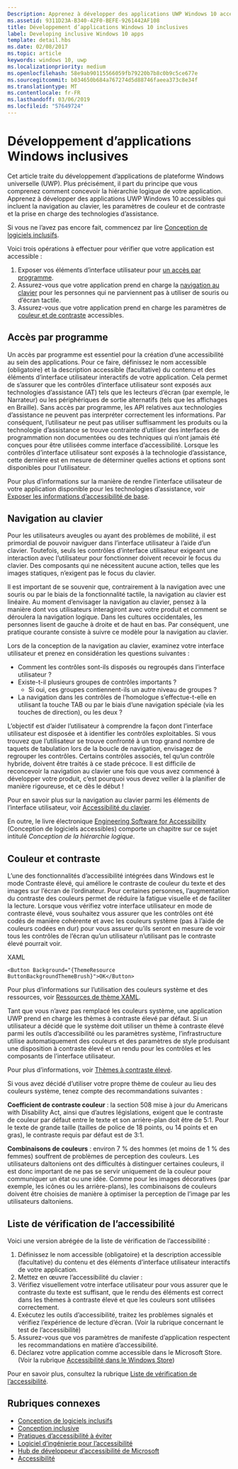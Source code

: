 ```yaml
---
Description: Apprenez à développer des applications UWP Windows 10 accessibles qui incluent la navigation au clavier, les paramètres de couleur et de contraste et la prise en charge des technologies d’assistance.
ms.assetid: 9311D23A-B340-42F0-BEFE-9261442AF108
title: Développement d’applications Windows 10 inclusives
label: Developing inclusive Windows 10 apps
template: detail.hbs
ms.date: 02/08/2017
ms.topic: article
keywords: windows 10, uwp
ms.localizationpriority: medium
ms.openlocfilehash: 58e9ab90115566059fb79220b7b8c0b9c5ce677e
ms.sourcegitcommit: b034650b684a767274d5d88746faeea373c8e34f
ms.translationtype: MT
ms.contentlocale: fr-FR
ms.lasthandoff: 03/06/2019
ms.locfileid: "57649724"
---
```

# <a name="developing-inclusive-windows-apps"></a>Développement d’applications Windows inclusives  

Cet article traite du développement d’applications de plateforme Windows universelle (UWP). Plus précisément, il part du principe que vous comprenez comment concevoir la hiérarchie logique de votre application. Apprenez à développer des applications UWP Windows 10 accessibles qui incluent la navigation au clavier, les paramètres de couleur et de contraste et la prise en charge des technologies d’assistance.

Si vous ne l’avez pas encore fait, commencez par lire [Conception de logiciels inclusifs](designing-inclusive-software.md).

Voici trois opérations à effectuer pour vérifier que votre application est accessible :

1. Exposer vos éléments d’interface utilisateur pour [un accès par programme](#programmatic-access).
2. Assurez-vous que votre application prend en charge la [navigation au clavier](#keyboard-navigation) pour les personnes qui ne parviennent pas à utiliser de souris ou d’écran tactile.
3. Assurez-vous que votre application prend en charge les paramètres de [couleur et de contraste](#color-and-contrast) accessibles.

## <a name="programmatic-access"></a>Accès par programme  
Un accès par programme est essentiel pour la création d’une accessibilité au sein des applications. Pour ce faire, définissez le nom accessible (obligatoire) et la description accessible (facultative) du contenu et des éléments d’interface utilisateur interactifs de votre application. Cela permet de s’assurer que les contrôles d’interface utilisateur sont exposés aux technologies d’assistance (AT) tels que les lecteurs d’écran (par exemple, le Narrateur) ou les périphériques de sortie alternatifs (tels que les affichages en Braille). Sans accès par programme, les API relatives aux technologies d’assistance ne peuvent pas interpréter correctement les informations. Par conséquent, l’utilisateur ne peut pas utiliser suffisamment les produits ou la technologie d’assistance se trouve contrainte d’utiliser des interfaces de programmation non documentées ou des techniques qui n’ont jamais été conçues pour être utilisées comme interface d’accessibilité. Lorsque les contrôles d’interface utilisateur sont exposés à la technologie d’assistance, cette dernière est en mesure de déterminer quelles actions et options sont disponibles pour l’utilisateur.  

Pour plus d’informations sur la manière de rendre l’interface utilisateur de votre application disponible pour les technologies d’assistance, voir [Exposer les informations d’accessibilité de base](basic-accessibility-information.md).

## <a name="keyboard-navigation"></a>Navigation au clavier  
Pour les utilisateurs aveugles ou ayant des problèmes de mobilité, il est primordial de pouvoir naviguer dans l’interface utilisateur à l’aide d’un clavier. Toutefois, seuls les contrôles d’interface utilisateur exigeant une interaction avec l’utilisateur pour fonctionner doivent recevoir le focus du clavier. Des composants qui ne nécessitent aucune action, telles que les images statiques, n’exigent pas le focus du clavier.  

Il est important de se souvenir que, contrairement à la navigation avec une souris ou par le biais de la fonctionnalité tactile, la navigation au clavier est linéaire. Au moment d’envisager la navigation au clavier, pensez à la manière dont vos utilisateurs interagiront avec votre produit et comment se déroulera la navigation logique. Dans les cultures occidentales, les personnes lisent de gauche à droite et de haut en bas. Par conséquent, une pratique courante consiste à suivre ce modèle pour la navigation au clavier.  

Lors de la conception de la navigation au clavier, examinez votre interface utilisateur et prenez en considération les questions suivantes :
* Comment les contrôles sont-ils disposés ou regroupés dans l’interface utilisateur ?
* Existe-t-il plusieurs groupes de contrôles importants ?
    * Si oui, ces groupes contiennent-ils un autre niveau de groupes ?
*   La navigation dans les contrôles de l’homologue s’effectue-t-elle en utilisant la touche TAB ou par le biais d’une navigation spéciale (via les touches de direction), ou les deux ?

L’objectif est d’aider l’utilisateur à comprendre la façon dont l’interface utilisateur est disposée et à identifier les contrôles exploitables. Si vous trouvez que l’utilisateur se trouve confronté à un trop grand nombre de taquets de tabulation lors de la boucle de navigation, envisagez de regrouper les contrôles. Certains contrôles associés, tel qu’un contrôle hybride, doivent être traités à ce stade précoce. Il est difficile de reconcevoir la navigation au clavier une fois que vous avez commencé à développer votre produit, c’est pourquoi vous devez veiller à la planifier de manière rigoureuse, et ce dès le début !  

Pour en savoir plus sur la navigation au clavier parmi les éléments de l’interface utilisateur, voir [Accessibilité du clavier](keyboard-accessibility.md).  

En outre, le livre électronique [Engineering Software for Accessibility](https://www.microsoft.com/download/details.aspx?id=19262) (Conception de logiciels accessibles) comporte un chapitre sur ce sujet intitulé _Conception de la hiérarchie logique_.

## <a name="color-and-contrast"></a>Couleur et contraste  
L’une des fonctionnalités d’accessibilité intégrées dans Windows est le mode Contraste élevé, qui améliore le contraste de couleur du texte et des images sur l’écran de l’ordinateur. Pour certaines personnes, l’augmentation du contraste des couleurs permet de réduire la fatigue visuelle et de faciliter la lecture. Lorsque vous vérifiez votre interface utilisateur en mode de contraste élevé, vous souhaitez vous assurer que les contrôles ont été codés de manière cohérente et avec les couleurs système (pas à l’aide de couleurs codées en dur) pour vous assurer qu’ils seront en mesure de voir tous les contrôles de l’écran qu’un utilisateur n’utilisant pas le contraste élevé pourrait voir.  

XAML
```xaml
<Button Background="{ThemeResource ButtonBackgroundThemeBrush}">OK</Button>
```
Pour plus d’informations sur l’utilisation des couleurs système et des ressources, voir [Ressources de thème XAML](../controls-and-patterns/xaml-theme-resources.md).

Tant que vous n’avez pas remplacé les couleurs système, une application UWP prend en charge les thèmes à contraste élevé par défaut. Si un utilisateur a décidé que le système doit utiliser un thème à contraste élevé parmi les outils d’accessibilité ou les paramètres système, l’infrastructure utilise automatiquement des couleurs et des paramètres de style produisant une disposition à contraste élevé et un rendu pour les contrôles et les composants de l’interface utilisateur.   

Pour plus d’informations, voir [Thèmes à contraste élevé](high-contrast-themes.md).  

Si vous avez décidé d’utiliser votre propre thème de couleur au lieu des couleurs système, tenez compte des recommandations suivantes :  

**Coefficient de contraste couleur** : la section 508 mise à jour du Americans with Disability Act, ainsi que d’autres législations, exigent que le contraste de couleur par défaut entre le texte et son arrière-plan doit être de 5:1. Pour le texte de grande taille (tailles de police de 18 points, ou 14 points et en gras), le contraste requis par défaut est de 3:1.  

**Combinaisons de couleurs** : environ 7 % des hommes (et moins de 1 % des femmes) souffrent de problèmes de perception des couleurs. Les utilisateurs daltoniens ont des difficultés à distinguer certaines couleurs, il est donc important de ne pas se servir uniquement de la couleur pour communiquer un état ou une idée. Comme pour les images décoratives (par exemple, les icônes ou les arrière-plans), les combinaisons de couleurs doivent être choisies de manière à optimiser la perception de l’image par les utilisateurs daltoniens.  

## <a name="accessibility-checklist"></a>Liste de vérification de l’accessibilité  
Voici une version abrégée de la liste de vérification de l’accessibilité :

1. Définissez le nom accessible (obligatoire) et la description accessible (facultative) du contenu et des éléments d’interface utilisateur interactifs de votre application.
2. Mettez en œuvre l’accessibilité du clavier :
3. Vérifiez visuellement votre interface utilisateur pour vous assurer que le contraste du texte est suffisant, que le rendu des éléments est correct dans les thèmes à contraste élevé et que les couleurs sont utilisées correctement.
4. Exécutez les outils d’accessibilité, traitez les problèmes signalés et vérifiez l’expérience de lecture d’écran. (Voir la rubrique concernant le test de l’accessibilité)
5. Assurez-vous que vos paramètres de manifeste d’application respectent les recommandations en matière d’accessibilité.
6. Déclarez votre application comme accessible dans le Microsoft Store. (Voir la rubrique [Accessibilité dans le Windows Store](accessibility-in-the-store.md))

Pour en savoir plus, consultez la rubrique [Liste de vérification de l’accessibilité](accessibility-checklist.md).

## <a name="related-topics"></a>Rubriques connexes  
* [Conception de logiciels inclusifs](designing-inclusive-software.md)  
* [Conception inclusive](https://design.microsoft.com/inclusive)
* [Pratiques d’accessibilité à éviter](practices-to-avoid.md)
* [Logiciel d’ingénierie pour l’accessibilité](https://www.microsoft.com/download/details.aspx?id=19262)
* [Hub de développeur d’accessibilité de Microsoft](https://msdn.microsoft.com/enable)
* [Accessibilité](accessibility.md)
